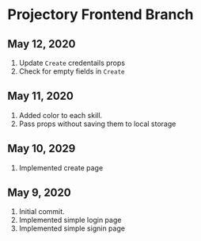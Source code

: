# Projectory Frontend Branch

## May 12, 2020
1. Update `Create` credentails props
2. Check for empty fields in `Create`

## May 11, 2020
1. Added color to each skill.
2. Pass props without saving them to local storage

## May 10, 2029
1. Implemented create page

## May 9, 2020
1. Initial commit.
2. Implemented simple login page
3. Implemented simple signin page